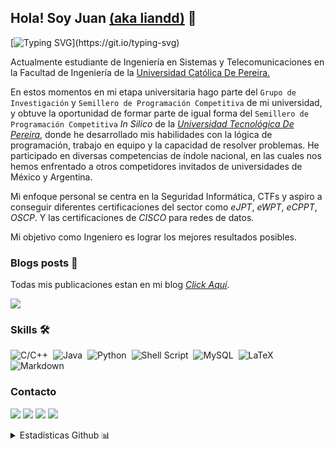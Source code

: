 ## Hola! Soy Juan [(aka liandd)](https://liandd.github.io) 👋 

[![Typing SVG](https://readme-typing-svg.demolab.com?font=Fira+Code&pause=1000&color=6AFFD6&width=435&lines=La+fortuna+sonríe.)](https://git.io/typing-svg)

Actualmente estudiante de Ingeniería en Sistemas y Telecomunicaciones en la Facultad de Ingeniería de la [Universidad Católica De Pereira.](https://ucp.edu.co)

En estos momentos en mi etapa universitaria hago parte del `Grupo de Investigación` y `Semillero de Programación Competitiva` de mi universidad, y obtuve la oportunidad de formar parte de igual forma del `Semillero de Programación Competitiva` *In Silico* de la *[Universidad Tecnológica De Pereira](https://utp.edu.co/)*, donde he desarrollado mis habilidades con la lógica de programación, trabajo en equipo y la capacidad de resolver problemas. He participado en diversas competencias de índole nacional, en las cuales nos hemos enfrentado a otros competidores invitados de universidades de México y Argentina.

Mi enfoque personal se centra en la Seguridad Informática, CTFs y aspiro a conseguir diferentes certificaciones del sector como *eJPT*, *eWPT*, *eCPPT*, *OSCP*. Y las certificaciones de *CISCO* para redes de datos.

Mi objetivo como Ingeniero es lograr los mejores resultados posibles.

### Blogs posts 💾
Todas mis publicaciones estan en mi blog *[Click Aquí](https://liandd.github.io)*. 

![](https://komarev.com/ghpvc/?username=liandd&color=green)

### Skills 🛠
![C/C++](https://img.shields.io/badge/-c++-00599C?logo=cplusplus&logoColor=white&style=for-the-badge)&nbsp;
![Java](https://img.shields.io/badge/Java-088484?style=for-the-badge&logo=java&logoColor=white)&nbsp;
![Python](https://img.shields.io/badge/Python-088484?style=for-the-badge&logo=python&logoColor=white)&nbsp;
![Shell Script](https://img.shields.io/badge/Shell_Script-121011?style=for-the-badge&logo=gnu-bash&logoColor=white)&nbsp;
![MySQL](https://img.shields.io/badge/MySQL-00000F?style=for-the-badge&logo=mysql&logoColor=white)&nbsp;
![LaTeX](https://img.shields.io/badge/latex-%23008080.svg?style=for-the-badge&logo=latex&logoColor=white)&nbsp;
![Markdown](https://img.shields.io/badge/markdown-%23000000.svg?style=for-the-badge&logo=markdown&logoColor=white)



### Contacto

<p align = "center">
  
[<img src = "https://img.shields.io/badge/website-%23.svg?&style=for-the-badge&logo=www&logoColor=white%22&color=black" />](https://liandd.github.io)
[<img src = "https://img.shields.io/badge/twitter-%231DA1F2.svg?&style=for-the-badge&logo=twitter&logoColor=white&color=black">](https://x.com/lianndd_) 
[<img src = "https://img.shields.io/badge/linkedin-%2312100E.svg?&style=for-the-badge&logo=linkedin&logoColor=white&color=black" />](https://www.linkedin.com/in/juan-garciaa2/)
[<img src = "https://img.shields.io/badge/youtube-%231DA1F2.svg?&style=for-the-badge&logo=youtube&logoColor=white&color=black">](https://www.youtube.com/@liandd) 
</p>

<details>

  <summary>Estadísticas Github 📊</summary>
  
  | <img src="https://github-readme-streak-stats.herokuapp.com?user=liandd&theme=chartreuse-dark"> | <img src="https://github-readme-stats.vercel.app/api/top-langs/?username=liandd&layout=compact&hide=TSQL&theme=chartreuse-dark"> |
| ------------- | ------------- |
  
  
</details>

<!--**liandd/liandd** is a ✨ _special_ ✨ repository because its `README.md` (this file) appears on your GitHub profile.
